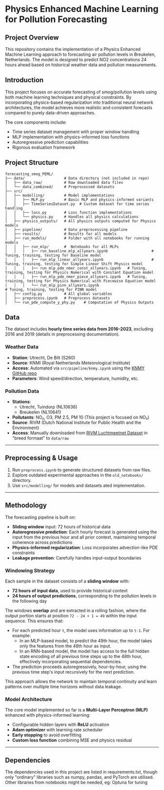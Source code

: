 # Physics Enhanced Machine Learning for Pollution Forecasting

## Project Overview

This repository contains the implementation of a Physics Enhanced Machine Learning approach to forecasting air pollution levels in Breukelen, Netherlands. The model is designed to predict NO2 concentrations 24 hours ahead based on historical weather data and pollution measurements.

## Introduction

This project focuses on accurate forecasting of smog/pollution levels using both machine learning techniques and physical constraints. By incorporating physics-based regularization into traditional neural network architectures, the model achieves more realistic and consistent forecasts compared to purely data-driven approaches.

The core components include:

- Time series dataset management with proper window handling
- MLP implementation with physics-informed loss functions
- Autoregressive prediction capabilities
- Rigorous evaluation framework

## Project Structure
```
forecasting_smog_PEML/
├── data/                  # Data directory (not included in repo)
│   ├── data_raw/          # Raw downloaded data files
│   └── data_combined/     # Preprocessed datasets
├── src/
│   ├── modelling/         # Model implementations
│   │   ├── MLP.py         # Basic MLP and physics-informed variants
│   │   ├── TimeSeriesDataset.py  # Custom dataset for time series handling
│   │   ├── loss.py        # Loss function implementations
│   │   └── physics.py     # Handles all physics calculations
│   ├── physics_outputs/   # All physics outputs computed for Physics models
│   ├── pipeline/          # Data preprocessing pipeline
│   ├── results/           # Results for all models
│   ├── run_models/        # Folder with all notebooks for running models
│   │   ├── run_mlp/       #  Notebooks for all MLPs
│   │   │   ├── run_baseline_mlp_allyears.ipynb         	       # Tuning, training, testing for Baseline model
│   │   │   ├── run_mlp_linear_allyears.ipynb           	       # Tuning, training, testing for Simple Linear Shift Physics model
│   │   │   ├── run_mlp_pde_nmer_const_allyears.ipynb   # Tuning, training, testing for Physics Numerical with Constant Equation model
│   │   │   ├── run_mlp_pde_nmer_piece_allyears.ipynb   # Tuning, training, testing for Physics Numerical with Piecewise Equation model
│   │   │   └── run_mlp_pinn_allyears.ipynb             		       # Tuning, training, testing for PINN model
│   ├── config.py          # All global variables
│   ├── preprocess.ipynb   # Preprocess datasets
│   └── run_pde_compute_y_phy.py    # Computation of Physics Outputs
```

## Data

The dataset includes **hourly time series data from 2016–2023**, excluding 2016 and 2019 (details in preprocessing documentation).

### Weather Data

- **Station**: Utrecht, De Bilt (S260)
- **Source**: KNMI (Royal Netherlands Meteorological Institute)
- **Access**: Automated via `src/pipeline/knmy.ipynb` using the [KNMY GitHub repo](https://github.com/KNMI/knmy)
- **Parameters**: Wind speed/direction, temperature, humidity, etc.

### Pollution Data

- **Stations**:
  - Utrecht, Tuindorp (NL10636)
  - Breukelen (NL10641)
- **Pollutants**: NO₂, O3, PM 2.5, PM 10 (This project is focused on NO₂)
- **Source**: RIVM (Dutch National Institute for Public Health and the Environment)
- **Access**: Manually downloaded from [RIVM Luchtmeetnet Dataset](https://data.rivm.nl/data/luchtmeetnet/Vastgesteld-jaar/) in "breed formaat" to `data/raw`

---

## Preprocessing & Usage

1. Run `preprocess.ipynb` to generate structured datasets from raw files.
2. Explore outdated experimental approaches in the  `old_notebooks/` directory.
3. Use `src/modelling/` for models and datasets ated implementation.

---

## Methodology

The forecasting pipeline is built on:

- **Sliding window** input: 72 hours of historical data
- **Autoregressive prediction**: Each hourly forecast is generated using the input from the previous hour and all prior context, maintaining temporal coherence across predictions
- **Physics-informed regularization**: Loss incorporates advection-like PDE constraints
- **Leakage prevention**: Carefully handles input-output boundaries

### Windowing Strategy

Each sample in the dataset consists of a **sliding window** with:

- **72 hours of input data**, used to provide historical context
- **24 hours of output predictions**, corresponding to the pollution levels in the following day

The windows **overlap** and are extracted in a rolling fashion, where the output portion starts at position `72 - 24 + 1 = 49` within the input sequence. This ensures that:

- For each predicted hour `t`, the model uses information up to `t-1`. For example:
  - In an MLP-based model, to predict the 49th hour, the model takes only the features from the 48th hour as input.
  - In an RNN-based model, the model has access to the full hidden state encoding of all previous time steps up to the 48th hour, effectively incorporating sequential dependencies.
- The prediction proceeds autoregressively, hour-by-hour, using the previous time step's input recursively for the next prediction.

This approach allows the network to maintain temporal continuity and learn patterns over multiple time horizons without data leakage.

### Model Architecture

The core model implemented so far is a **Multi-Layer Perceptron (MLP)** enhanced with physics-informed learning:

- Configurable hidden layers with **ReLU** activation
- **Adam optimizer** with learning rate scheduler
- **Early stopping** to avoid overfitting
- **Custom loss function** combining MSE and physics residual

---

## Dependencies

The dependencies used in this project are listed in requirements.txt, though only "ordinary" libraries such as numpy, pandas, and PyTorch are utilised.
Other libraries from notebooks might be needed, eg: Optuna for tuning
